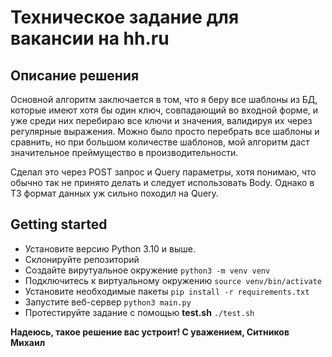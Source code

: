 # Техническое задание для вакансии на hh.ru

## Описание решения
Основной алгоритм заключается в том, что я беру все шаблоны из БД, которые имеют хотя бы один ключ, совпадающий во входной форме, и уже среди них перебираю все ключи и значения, валидируя их через регулярные выражения.
Можно было просто перебрать все шаблоны и сравнить, но при большом количестве шаблонов, мой алгоритм даст значительное преймущество в производительности.

Сделал это через POST запрос и Query параметры, хотя понимаю, что обычно так не принято делать и следует использовать Body. Однако в ТЗ формат данных уж сильно походил на Query.

## Getting started
- Установите версию Python 3.10 и выше.
- Склонируйте репозиторий
- Создайте вирутуальное окружение `python3 -m venv venv`
- Подключитесь к виртуальному окружению `source venv/bin/activate`
- Установите необходимые пакеты `pip install -r requirements.txt`
- Запустите веб-сервер `python3 main.py`
- Протестируйте задание с помощью **test.sh** `./test.sh`

**Надеюсь, такое решение вас устроит!
С уважением,
Ситников Михаил**
